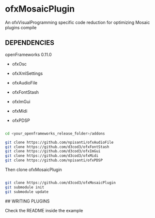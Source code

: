 # ofxMosaicPlugin

An ofxVisualProgramming specific code reduction for optimizing Mosaic plugins compile

## DEPENDENCIES

openFrameworks 0.11.0

- ofxOsc
- ofxXmlSettings

- ofxAudioFile
- ofxFontStash
- ofxImGui
- ofxMidi
- ofxPDSP


```bash

cd <your_openframeworks_release_folder>/addons

git clone https://github.com/npisanti/ofxAudioFile
git clone https://github.com/d3cod3/ofxFontStash
git clone https://github.com/d3cod3/ofxImGui
git clone https://github.com/d3cod3/ofxMidi
git clone https://github.com/npisanti/ofxPDSP

```

Then clone ofxMosaicPlugin

```bash

git clone https://github.com/d3cod3/ofxMosaicPlugin
git submodule init
git submodule update

```

## WRITING PLUGINS

Check the README inside the example
